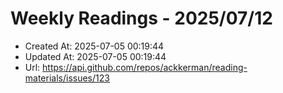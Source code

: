 # Weekly Readings - 2025/07/12

- Created At: 2025-07-05 00:19:44
- Updated At: 2025-07-05 00:19:44
- Url: https://api.github.com/repos/ackkerman/reading-materials/issues/123

